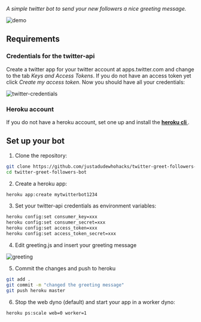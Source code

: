 *A simple twitter bot to send your new followers a nice greeting message.*

![demo](https://user-images.githubusercontent.com/31125521/35782557-f3dbd004-09f9-11e8-9fab-eaab504a7a1a.gif)

## Requirements

### Credentials for the twitter-api

Create a twitter app for your twitter account at apps.twitter.com and change to the tab *Keys and Access Tokens*. If you do not have an access token yet click *Create my access token*. Now you should have all your credentials:

![twitter-credentials](https://user-images.githubusercontent.com/31125521/35782141-f738728a-09f3-11e8-804c-00c8dec197c3.png)


### Heroku account
If you do not have a heroku account, set one up and install the <a href="https://devcenter.heroku.com/articles/heroku-cli#download-and-install"><b> heroku cli </b></a>.

## Set up your bot

1. Clone the repository:
``` bash
git clone https://github.com/justadudewhohacks/twitter-greet-followers-bot
cd twitter-greet-followers-bot
```

2. Create a heroku app:
``` bash
heroku app:create mytwitterbot1234
```

3. Set your twitter-api credentials as environment variables:
``` bash
heroku config:set consumer_key=xxx
heroku config:set consumer_secret=xxx
heroku config:set access_token=xxx
heroku config:set access_token_secret=xxx
```

4. Edit greeting.js and insert your greeting message

![greeting](https://user-images.githubusercontent.com/31125521/35782464-d2199f42-09f8-11e8-9966-f2db92ad423d.png)


5. Commit the changes and push to heroku
``` bash
git add .
git commit -m "changed the greeting message"
git push heroku master
```

6. Stop the web dyno (default) and start your app in a worker dyno:
``` bash
heroku ps:scale web=0 worker=1
```